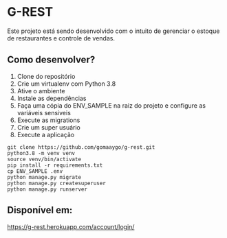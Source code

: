 # G-REST
Este projeto está sendo desenvolvido com o intuito de gerenciar o estoque de restaurantes e controle de vendas. 

## Como desenvolver?

1. Clone do repositório
2. Crie um virtualenv com Python 3.8
3. Ative o ambiente
4. Instale as dependências
5. Faça uma cópia do ENV_SAMPLE na raiz do projeto e configure as variáveis sensiveis
6. Execute as migrations
7. Crie um super usuário
8. Execute a aplicação

```console
git clone https://github.com/gomaaygo/g-rest.git
python3.8 -m venv venv
source venv/bin/activate
pip install -r requirements.txt
cp ENV_SAMPLE .env
python manage.py migrate
python manage.py createsuperuser
python manage.py runserver
```

## Disponível em:

https://g-rest.herokuapp.com/account/login/
